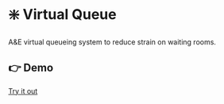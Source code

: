 # :sparkle: Virtual Queue

A&E virtual queueing system to reduce strain on waiting rooms.

## :point_right: Demo

[Try it out](https://joshuarobertson.github.io/virtual-queue/)
